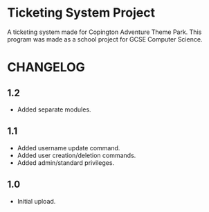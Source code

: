 # Ticketing System Project

A ticketing system made for Copington Adventure Theme Park.
This program was made as a school project for GCSE Computer Science.

# CHANGELOG

## 1.2

* Added separate modules.

## 1.1

* Added username update command.
* Added user creation/deletion commands.
* Added admin/standard privileges.

## 1.0

* Initial upload.